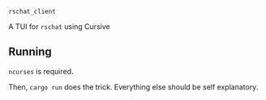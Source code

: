 `rschat_client`

A TUI for `rschat` using Cursive

## Running

`ncurses` is required.

Then, `cargo run` does the trick.
Everything else should be self explanatory.
